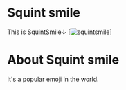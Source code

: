 # Squint smile
This is SquintSmile↓
[![squintsmile](https://github.com/dmblock/master/img/squintsmile)]
# About Squint smile
It's a popular emoji in the world. 

